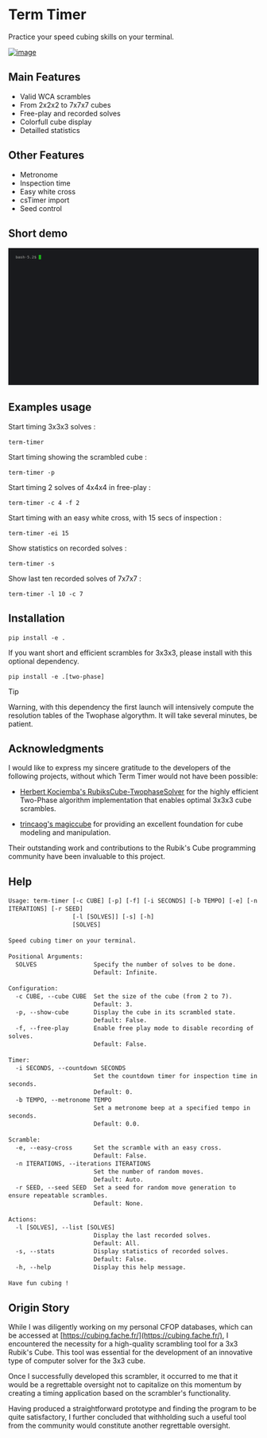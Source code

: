 # Term Timer

Practice your speed cubing skills on your terminal.

[![image](https://github.com/fantomas42/term-timer/actions/workflows/kwalitee.yml/badge.svg)](https://github.com/fantomas42/term-timer/actions/workflows/kwalitee.yml)

##  Main Features

- Valid WCA scrambles
- From 2x2x2 to 7x7x7 cubes
- Free-play and recorded solves
- Colorfull cube display
- Detailled statistics

## Other Features

- Metronome
- Inspection time
- Easy white cross
- csTimer import
- Seed control

## Short demo

![](docs/solve.gif)

## Examples usage

Start timing 3x3x3 solves :

```console
term-timer
```

Start timing showing the scrambled cube :

```console
term-timer -p
```

Start timing 2 solves of 4x4x4 in free-play :

```console
term-timer -c 4 -f 2
```

Start timing with an easy white cross, with 15 secs of inspection :

```console
term-timer -ei 15
```

Show statistics on recorded solves :

```console
term-timer -s
```

Show last ten recorded solves of 7x7x7 :

```console
term-timer -l 10 -c 7
```

## Installation

``` console
pip install -e .
```

If you want short and efficient scrambles for 3x3x3, please install with
this optional dependency.

``` console
pip install -e .[two-phase]
```

> [!TIP]
> Warning, with this dependency the first launch will intensively compute
> the  resolution tables of the Twophase algorythm.
> It will take several minutes, be patient.

## Acknowledgments

I would like to express my sincere gratitude to the developers of the
following projects, without which Term Timer would not have been possible:

* [Herbert Kociemba's RubiksCube-TwophaseSolver][1] for the highly efficient
  Two-Phase algorithm implementation that enables optimal 3x3x3 cube
  scrambles.

* [trincaog's magiccube][2] for providing an excellent foundation for cube
  modeling and manipulation.

Their outstanding work and contributions to the Rubik's Cube programming
community have been invaluable to this project.

[1]: https://github.com/hkociemba/RubiksCube-TwophaseSolver
[2]: https://github.com/trincaog/magiccube/

## Help

```console
Usage: term-timer [-c CUBE] [-p] [-f] [-i SECONDS] [-b TEMPO] [-e] [-n ITERATIONS] [-r SEED]
                  [-l [SOLVES]] [-s] [-h]
                  [SOLVES]

Speed cubing timer on your terminal.

Positional Arguments:
  SOLVES                Specify the number of solves to be done.
                        Default: Infinite.

Configuration:
  -c CUBE, --cube CUBE  Set the size of the cube (from 2 to 7).
                        Default: 3.
  -p, --show-cube       Display the cube in its scrambled state.
                        Default: False.
  -f, --free-play       Enable free play mode to disable recording of solves.
                        Default: False.

Timer:
  -i SECONDS, --countdown SECONDS
                        Set the countdown timer for inspection time in seconds.
                        Default: 0.
  -b TEMPO, --metronome TEMPO
                        Set a metronome beep at a specified tempo in seconds.
                        Default: 0.0.

Scramble:
  -e, --easy-cross      Set the scramble with an easy cross.
                        Default: False.
  -n ITERATIONS, --iterations ITERATIONS
                        Set the number of random moves.
                        Default: Auto.
  -r SEED, --seed SEED  Set a seed for random move generation to ensure repeatable scrambles.
                        Default: None.

Actions:
  -l [SOLVES], --list [SOLVES]
                        Display the last recorded solves.
                        Default: All.
  -s, --stats           Display statistics of recorded solves.
                        Default: False.
  -h, --help            Display this help message.

Have fun cubing !
```

## Origin Story

While I was diligently working on my personal CFOP databases, which can be
accessed at [https://cubing.fache.fr/](https://cubing.fache.fr/), I
encountered the necessity for a high-quality scrambling tool for a 3x3
Rubik's Cube. This tool was essential for the development of an innovative
type of computer solver for the 3x3 cube.

Once I successfully developed this scrambler, it occurred to me that it
would be a regrettable oversight not to capitalize on this momentum by
creating a timing application based on the scrambler's functionality.

Having produced a straightforward prototype and finding the program to be
quite satisfactory, I further concluded that withholding such a useful tool
from the community would constitute another regrettable oversight.
